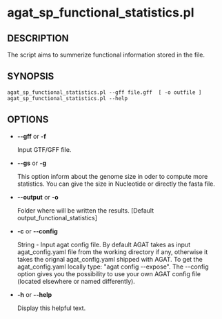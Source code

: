 # agat_sp_functional_statistics.pl

## DESCRIPTION

The script aims to summerize functional information stored in the file.

## SYNOPSIS

```
agat_sp_functional_statistics.pl --gff file.gff  [ -o outfile ]
agat_sp_functional_statistics.pl --help
```

## OPTIONS

- **--gff** or **-f**

    Input GTF/GFF file.

- **--gs** or **-g**

    This option inform about the genome size in oder to compute more statistics.
    You can give the size in Nucleotide or directly the fasta file.

- **--output** or **-o**

    Folder where will be written the results. [Default output_functional_statistics]

- **-c** or **--config**

    String - Input agat config file. By default AGAT takes as input agat_config.yaml file from the working directory if any,
    otherwise it takes the orignal agat_config.yaml shipped with AGAT. To get the agat_config.yaml locally type: "agat config --expose".
    The --config option gives you the possibility to use your own AGAT config file (located elsewhere or named differently).

- **-h** or **--help**

    Display this helpful text.

